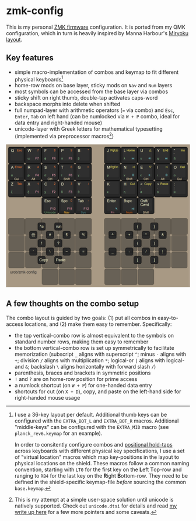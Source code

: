 # zmk-config

This is my personal [ZMK firmware](https://github.com/zmkfirmware/zmk/) configuration. 
It is ported from my QMK configuration, which in turn is heavily inspired by Manna Harbour's
[Miryoku layout](https://github.com/manna-harbour/miryoku).

## Key features

- simple macro-implementation of combos and keymap to fit different physical
  keyboards[^1]
- home-row mods on base layer, sticky mods on `Nav` and `Num` layers
- most symbols can be accessed from the base layer via combos
- sticky shift on right thumb, double-tap activates caps-word
- backspace morphs into delete when shifted
- full numpad-layer with arithmetic operators (`=` via combo) and `Esc`, `Enter`, `Tab`
  on left hand (can be numlocked via `W + P` combo, ideal for data entry and
  right-handed mouse)
- unicode-layer with Greek letters for mathematical typesetting (implemented via preprocessor macros[^2]) 

![](img/keymap.png)

## A few thoughts on the combo setup

The combo layout is guided by two goals: (1) put all combos in easy-to-access locations,
and (2) make them easy to remember. Specifically:

- the top vertical-combo row is almost equivalent to the symbols on standard number rows,
  making them easy to remember
- the bottom vertical-combo row is set up symmetrically to facilitate memorization
  (subscript `_` aligns with superscript `^`; minus `-` aligns with `+`; division `/`
  aligns with multiplication `*`; logical-or `|` aligns with logical-and `&`; backslash
  `\` aligns horizontally with forward slash `/`)
- parenthesis, braces and brackets in symmetric positions
- `!` and `?` are on home-row position for prime access
- a numlock shortcut (on `W + P`) for one-handed data entry
- shortcuts for cut (on `X + D`), copy, and paste on the left-hand side for right-handed
  mouse usage

[^1]: I use a 36-key layout per default. Additional thumb keys can be configured with
    the `EXTRA_BOT_L` and `EXTRA_BOT_R` macros. Additional "middle-keys" can be
    configured with the `EXTRA_MID` macro (see `planck_rev6.keymap` for an example).

    In order to consitently configure combos and [positional
    hold-taps](https://zmk.dev/docs/behaviors/hold-tap#positional-hold-tap-and-hold-trigger-key-positions)
    across keyboards with different physical key specifications, I use a set of "virtual
    location" macros which map key-positions in the layout to physical locations on the
    shield. These macros follow a common naming convention, starting with `LT0` for the
    first key on the **L**eft **T**op-row and ranging to `RB4` for the last key on the
    **R**ight **B**ottom-row. They need to be defined in the shield-specific keymap-file
    *before* sourcing the common `base.keymap`.

[^2]: This is my attempt at a simple user-space solution until unicode is natively
    supported. Check out `unicode.dtsi` for details and read
    [my write up here](https://github.com/zmkfirmware/zmk/issues/232#issuecomment-1163833880)
    for a few more pointers and some caveats.
